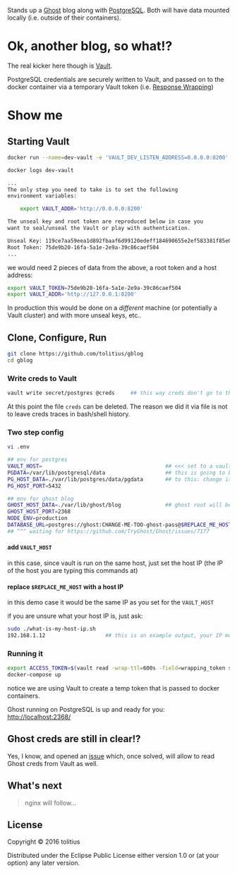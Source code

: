 Stands up a [Ghost](https://ghost.org/) blog along with [PostgreSQL](https://www.postgresql.org/).
Both will have data mounted locally (i.e. outside of their containers).

# Ok, another blog, so what!?

The real kicker here though is [Vault](https://www.vaultproject.io/).

PostgreSQL credentials are securely written to Vault, and passed on to the docker container via a temporary Vault token (i.e. [Response Wrapping](https://www.vaultproject.io/docs/secrets/cubbyhole/index.html#response-wrapping))

# Show me

## Starting Vault

```bash
docker run --name=dev-vault -e 'VAULT_DEV_LISTEN_ADDRESS=0.0.0.0:8200' -p 8200:8200 -d vault
```

```bash
docker logs dev-vault
```

```bash
...
The only step you need to take is to set the following
environment variables:

    export VAULT_ADDR='http://0.0.0.0:8200'

The unseal key and root token are reproduced below in case you
want to seal/unseal the Vault or play with authentication.

Unseal Key: 119ce7aa59eea1d892fbaaf6d99120edeff184690655e2ef583381f85e0a0323
Root Token: 75de9b20-16fa-5a1e-2e9a-39c86caef504
...
```

we would need 2 pieces of data from the above, a root token and a host address:

```bash
export VAULT_TOKEN=75de9b20-16fa-5a1e-2e9a-39c86caef504
export VAULT_ADDR='http://127.0.0.1:8200'
```

In production this would be done on a _different_ machine (or potentially a Vault cluster) and with more unseal keys, etc..

## Clone, Configure, Run

```bash
git clone https://github.com/tolitius/gblog
cd gblog
```

### Write creds to Vault

```bash
vault write secret/postgres @creds     ## this way creds don't go to the shell history
```

At this point the file `creds` can be deleted.
The reason we did it via file is not to leave creds traces in bash/shell history.

### Two step config

```bash
vi .env
```
```bash
## env for postgres
VAULT_HOST=                                       ## <<< set to a vault host/ip accessible from a docker container
PGDATA=/var/lib/postgresql/data                   ## this is going to be mounted to
PG_HOST_DATA=./var/lib/postgres/data/pgdata       ## to this: change it to a more secure location if needed
PG_HOST_PORT=5432

## env for ghost blog
GHOST_HOST_DATA=./var/lib/ghost/blog              ## ghost root will be mounted to this. change it to a more secure location if needed
GHOST_HOST_PORT=2368
NODE_ENV=production
DATABASE_URL=postgres://ghost:CHANGE-ME-TOO-ghost-pass@$REPLACE_ME_HOST:5432     ## <<< replace creds. also the "$REPLACE_ME_HOST" with a docker host IP
## ^^^ waiting for https://github.com/TryGhost/Ghost/issues/7177
```

#### add `VAULT_HOST`
in this case, since vault is run on the same host, just set the host IP (the IP of the host you are typing this commands at)

#### replace `$REPLACE_ME_HOST` with a host IP 
in this demo case it would be the same IP as you set for the `VAULT_HOST`

if you are unsure what your host IP is, just ask:
```bash
sudo ./what-is-my-host-ip.sh
192.168.1.12                   ## this is an example output, your IP most likely will be different
```

### Running it

```bash
export ACCESS_TOKEN=$(vault read -wrap-ttl=600s -field=wrapping_token secret/postgres | cat); \
docker-compose up
```

notice we are using Vault to create a temp token that is passed to docker containers.

Ghost running on PostgreSQL is up and ready for you: [http://localhost:2368/](http://localhost:2368/)

## Ghost creds are still in clear!?

Yes, I know, and opened an [issue](https://github.com/TryGhost/Ghost/issues/7177) which, once solved, will allow to read Ghost creds from Vault as well.

## What's next

> nginx will follow...

## License

Copyright © 2016 tolitius

Distributed under the Eclipse Public License either version 1.0 or (at
your option) any later version.
